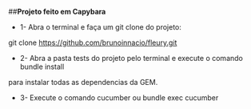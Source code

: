 ##**Projeto feito em Capybara**


- 1- Abra o terminal e faça um git clone do projeto:

git clone https://github.com/brunoinnacio/fleury.git

- 2- Abra a pasta tests do projeto pelo terminal e execute o comando bundle install

para instalar todas as dependencias da GEM.

- 3- Execute o comando cucumber ou bundle exec cucumber
